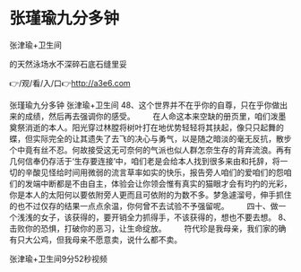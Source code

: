 # 张瑾瑜九分多钟
张津瑜+卫生间

的天然泳场水不深碎石底石缝里妥

👉/观/看/入/口👉http://a3e6.com

张瑾瑜九分多钟
张津瑜+卫生间
	48、这个世界并不在乎你的自尊，只在乎你做出来的成绩，然后再去强调你的感受。
　　在人命这本来空缺的册页里，咱们泼墨奠祭消逝的本人。阳光穿过林膛将树叶打在地优势轻轻将其扶起，像只只起舞的蝶，但实际完全的让其遗失了去飞的决心与勇气，以是随之暗淡的毫无反抗，散步个中竟有丝不忍。何故接受这无可奈何的气派也似人群怎奈生存的背弃流浪。再有几何信奉仍存活于‘生存要连接’中，咱们老是会给本人找到很多来由和托辞，将一切的辛酸见怪给时间用微弱的流言草率如实的快乐，报告旁人咱们的爱咱们的怨咱们的发端中断都是不由自主，体验会让你领会惟有真实的猫眼才会有玓扚的光彩，你是本人的太阳何以要依附旁人更而且可依附的为数不多。梦急遽溜号，伸手抓住的也不过仅存的结果一点点余温，你何曾不去试验不予强留呢。
　　四十、做一个浅浅的女子，该获得的，要开销全力抓得手，不该获得的，想也不要去想。
	8、击败你的恐惧，打破你的恶习，让生命绽放。
	　　符代珍是我母亲，我们家的确有只大公鸡，但我母亲不愿意卖，说什么都不卖。

张津瑜+卫生间9分52秒视频
